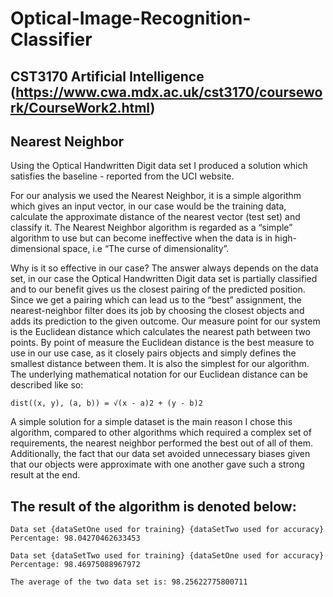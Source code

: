 # Optical-Image-Recognition-Classifier

## CST3170 Artificial Intelligence (https://www.cwa.mdx.ac.uk/cst3170/coursework/CourseWork2.html)

## Nearest Neighbor

Using the Optical Handwritten Digit data set I produced a solution which satisfies the baseline - 
reported from the UCI website. 

For our analysis we used the Nearest Neighbor, it is a simple algorithm which gives an input vector, 
in our case would be the training data, calculate the approximate distance of the nearest vector (test set) and classify it. 
The Nearest Neighbor algorithm is regarded as a “simple” algorithm to use but can become ineffective when the data is in high-dimensional 
space, i.e “The curse of dimensionality”. 


Why is it so effective in our case? The answer always depends on the data set, in our case the 
Optical Handwritten Digit data set is partially classified and to our benefit gives us the closest pairing of the predicted position. 
Since we get a pairing which can lead us to the “best” assignment, the nearest-neighbor filter does its job by choosing the closest objects 
and adds its prediction to the given outcome. Our measure point for our system is the Euclidean distance which calculates the nearest path between two points. By point of measure the Euclidean distance is the best measure to use in our use case, as it closely pairs objects and simply defines the smallest distance between them. It is also the simplest for our algorithm. The underlying mathematical notation for our Euclidean distance can be described like so:

```dist((x, y), (a, b)) = √(x - a)2 + (y - b)2```

A simple solution for a simple dataset is the main reason I chose this algorithm, compared to other algorithms which 
required a complex set of requirements, the nearest neighbor performed the best out of all of them. 
Additionally, the fact that our data set avoided unnecessary biases given that our objects were approximate with one 
another gave such a strong result at the end.

The result of the algorithm is denoted below:
-----
```Data set {dataSetOne used for training} {dataSetTwo used for accuracy} Percentage: 98.04270462633453```

```Data set {dataSetTwo used for training} {dataSetOne used for accuracy} Percentage: 98.46975088967972```


```The average of the two data set is: 98.25622775800711```
